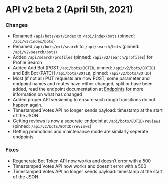 # API v2 beta 2 (April 5th, 2021)

### Changes

* Renamed `/api/bots/ext/index` to `/api/index/bots` (pinned: `/api/v2/index/bots`)
* Renamed `/api/bots/ext/search` to `/api/search/bots` (pinned: `/api/v2/search/bots`)
* Added `/api/search/profiles` (pinned: `/api/v2/search/profiles`) for Profile Search
* Added Add Bot (POST `/api/bots/BOTID`, pinned: `/api/v2/bots/BOTID`) and Edit Bot (PATCH `/api/bots/BOTID`, pinned: `/api/v2/bots/BOTID`)
* Most (if not all) PUT requests are now POST, some parameter and endpoint names and routes have either changed, split or have been added, read the endpoint documentation at [Endpoints](../basics/endpoints.md) for more information on what has changed
* Added proper API versioning to ensure such rough transitions do not happen again.
* Timestamped Votes API no longer sends payload: timestamp at the start of the JSON
* Getting reviews is now a seperate endpoint at `/api/bots/BOTID/reviews` (pinned: `/api/v2/bots/BOTID/reviews`)
* Getting promotions and maintenance mode are similarly seperate endpoints

### Fixes

* Regenerate Bot Token API now works and doesn’t error with a 500
* Timestamped Votes API now works and doesn’t error with a 500
* Timestamped Votes API no longer sends payload: timestamp at the start of the JSON

